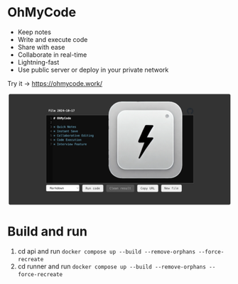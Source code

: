 # OhMyCode

* Keep notes
* Write and execute code
* Share with ease
* Collaborate in real-time
* Lightning-fast
* Use public server or deploy in your private network

Try it -> https://ohmycode.work/

![OhMyCode preview](OhMyCode-preview.png)

# Build and run

1. cd api and run `docker compose up --build --remove-orphans --force-recreate`
2. cd runner and run `docker compose up --build --remove-orphans --force-recreate`